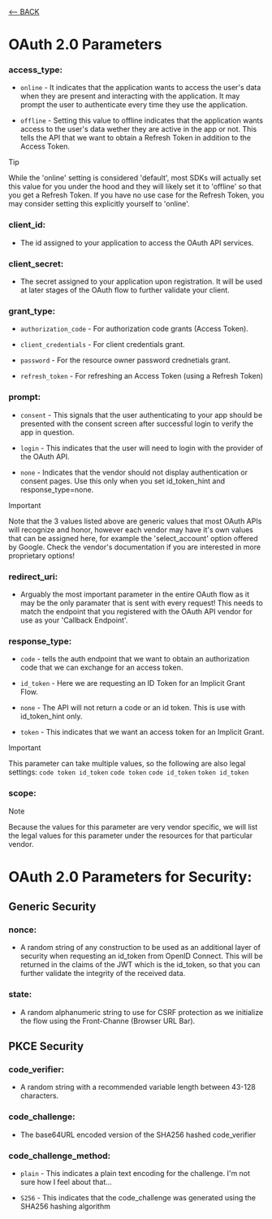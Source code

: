 [<-- BACK](https://github.com/bkieselEducational/OAuth-2.0-from-Scratch)

# OAuth 2.0 Parameters

### access_type:

* `online` - It indicates that the application wants to access the user's data when they are present and interacting with the application. It may prompt the user to authenticate every time they use the application.

* `offline` - Setting this value to offline indicates that the application wants access to the user's data wether they are active in the app or not. This tells the API that we want to obtain a Refresh Token in addition to the Access Token.

> [!TIP]
> While the 'online' setting is considered 'default', most SDKs will actually set this value for you under the hood and they will likely set it to 'offline' so that you get a Refresh Token. If you have no use case for the Refresh Token, you may consider setting this explicitly yourself to 'online'.

### client_id:
- The id assigned to your application to access the OAuth API services.

### client_secret:
- The secret assigned to your application upon registration. It will be used at later stages of the OAuth flow to further validate your client.

### grant_type:

* `authorization_code` - For authorization code grants (Access Token).

* `client_credentials` - For client credentials grant.

* `password` - For the resource owner password crednetials grant.

* `refresh_token` - For refreshing an Access Token (using a Refresh Token)

### prompt:

* `consent` - This signals that the user authenticating to your app should be presented with the consent screen after successful login to verify the app in question.

* `login` - This indicates that the user will need to login with the provider of the OAuth API.

* `none` - Indicates that the vendor should not display authentication or consent pages. Use this only when you set id_token_hint and response_type=none.

> [!IMPORTANT]
> Note that the 3 values listed above are generic values that most OAuth APIs will recognize and honor, however each vendor may have it's own values that can be assigned here, for example the 'select_account' option offered by Google. Check the vendor's documentation if you are interested in more proprietary options!

### redirect_uri:
- Arguably the most important parameter in the entire OAuth flow as it may be the only paramater that is sent with every request! This needs to match the endpoint that you registered with the OAuth API vendor for use as your 'Callback Endpoint'.

### response_type:

* `code` - tells the auth endpoint that we want to obtain an authorization code that we can exchange for an access token.

* `id_token` - Here we are requesting an ID Token for an Implicit Grant Flow.

* `none` - The API will not return a code or an id token. This is use with id_token_hint only.

* `token` - This indicates that we want an access token for an Implicit Grant.
> [!IMPORTANT]
> This parameter can take multiple values, so the following are also legal settings: `code token id_token` `code token` `code id_token` `token id_token`

### scope:
> [!NOTE]
> Because the values for this parameter are very vendor specific, we will list the legal values for this parameter under the resources for that particular vendor.

# OAuth 2.0 Parameters for Security:

## Generic Security

### nonce:
- A random string of any construction to be used as an additional layer of security when requesting an id_token from OpenID Connect. This will be returned in the claims of the JWT which is the id_token, so that you can further validate the integrity of the received data.

### state:
- A random alphanumeric string to use for CSRF protection as we initialize the flow using the Front-Channe (Browser URL Bar).

## PKCE Security

### code_verifier:
- A random string with a recommended variable length between 43-128 characters. 

### code_challenge:
- The base64URL encoded version of the SHA256 hashed code_verifier

### code_challenge_method:
* `plain` - This indicates a plain text encoding for the challenge. I'm not sure how I feel about that...

* `S256` - This indicates that the code_challenge was generated using the SHA256 hashing algorithm




